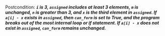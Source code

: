 Postcondition: ***`i` is 3, `assigned` includes at least 3 elements, `m` is unchanged, `n` is greater than 3, and `x` is the third element in `assigned`. If `a[i] - x` exists in `assigned`, then `can_form` is set to True, and the program breaks out of the most internal loop or if statement. If `a[i] - x` does not exist in `assigned`, `can_form` remains unchanged.***